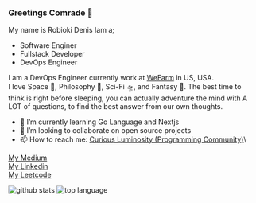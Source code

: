 ### Greetings Comrade 🖖

My name is Robioki Denis
Iam a;
- Software Enginer
- Fullstack Developer
- DevOps Engineer

I am a DevOps Engineer currently work at [WeFarm](https://remote.works-hub.com/companies/wefarm) in US, USA.\
I love Space 🌌, Philosophy 🧐, Sci-Fi 🛸, and Fantasy 🐉. The best time to think is right before sleeping, you can actually adventure the mind with A LOT of questions, to find the best answer from our own thoughts.

<!-- - 🔭 I’m currently working to rebuild my undergraduate-thesis about hoax verification for bahasa indonesia, it was named besut (benang kusut). -->
- 🌱 I’m currently learning Go Language and Nextjs
- 👯 I’m looking to collaborate on open source projects<!-- - 🤔 I’m looking for help with how to get a Software Engineering job in Japan (my dream). -->
- 📫 How to reach me: 
 [Curious Luminosity (Programming Community)](https://discord.gg/BjeQGq8)\ 

[My Medium](https://medium.com/@robiokidenis)\
[My Linkedin](https://www.linkedin.com/in/robiokidenis/)\
[My Leetcode](https://leetcode.com/iDevoid/)

![github stats](https://github-readme-stats.vercel.app/api?username=robiokidenis&show_icons=true&include_all_commits=true&theme=tokyonight)
![top language](https://github-readme-stats.vercel.app/api/top-langs/?username=robiokidenis&layout=compact&theme=tokyonight)

<!--
**robiokidenis/robiokidenis** is a ✨ _special_ ✨ repository because its `README.md` (this file) appears on your GitHub profile.

Here are some ideas to get you started:

- 🔭 I’m currently working on ...
- 🌱 I’m currently learning ...
- 👯 I’m looking to collaborate on ...
- 🤔 I’m looking for help with ...
- 💬 Ask me about ...
- 📫 How to reach me: ...
- 😄 Pronouns: ...
- ⚡ Fun fact: ...
-->
